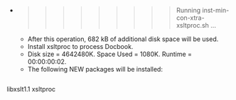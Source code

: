 * >>>>>>>>> Running inst-min-con-xtra-xsltproc.sh ...
  * After this operation, 682 kB of additional disk space will be used.
  * Install xsltproc to process Docbook.
  * Disk size = 4642480K. Space Used = 1080K. Runtime = 00:00:00:02.
  * The following NEW packages will be installed:
  ```bash
libxslt1.1 xsltproc
  ```

